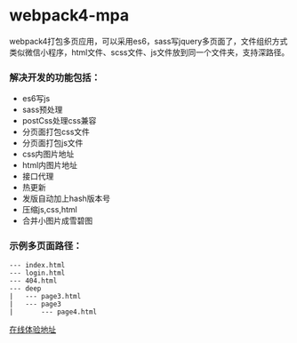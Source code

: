 # webpack4-mpa
webpack4打包多页应用，可以采用es6，sass写jquery多页面了，文件组织方式类似微信小程序，html文件、scss文件、js文件放到同一个文件夹，支持深路径。

### 解决开发的功能包括：
* es6写js
* sass预处理
* postCss处理css兼容
* 分页面打包css文件
* 分页面打包js文件
* css内图片地址
* html内图片地址
* 接口代理
* 热更新
* 发版自动加上hash版本号
* 压缩js,css,html
* 合并小图片成雪碧图

### 示例多页面路径：
```
--- index.html
--- login.html
--- 404.html
--- deep
|   --- page3.html
|   --- page3
|       --- page4.html
```

[在线体验地址](https://yangyuji.github.io/webpack4-mpa/)